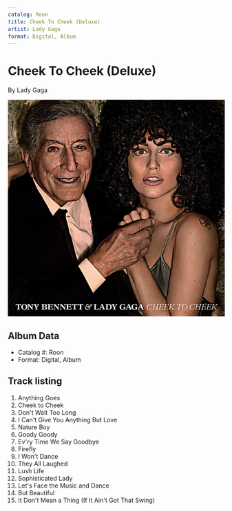 ```yaml
---
catalog: Roon
title: Cheek To Cheek (Deluxe)
artist: Lady Gaga
format: Digital, Album
---
```


# Cheek To Cheek (Deluxe)

By Lady Gaga

![](../../assets/albumcovers/Lady_Gaga-Cheek_To_Cheek_Deluxe.png)

## Album Data

- Catalog #: Roon
- Format: Digital, Album


## Track listing


1. Anything Goes
2. Cheek to Cheek
3. Don't Wait Too Long
4. I Can't Give You Anything But Love
5. Nature Boy
6. Goody Goody
7. Ev'ry Time We Say Goodbye
8. Firefly
9. I Won't Dance
10. They All Laughed
11. Lush Life
12. Sophisticated Lady
13. Let's Face the Music and Dance
14. But Beautiful
15. It Don't Mean a Thing (If It Ain't Got That Swing)

